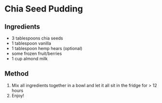 # Chia Seed Pudding

## Ingredients

- 3 tablespoons chia seeds
- 1 tablespoon vanilla
- 1 tablespoon hemp hears (optional)
- some frozen fruit/berries
- 1 cup almond milk

## Method

1. Mix all ingredients together in a bowl and let it all sit in the fridge for > 12 hours
1. Enjoy!
